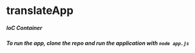 # translateApp
##### IoC Container

##### To run the app, clone the repo and run the application with `node app.js`

